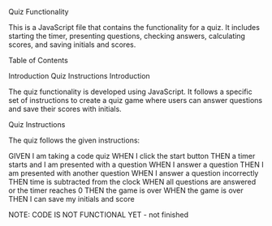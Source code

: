 Quiz Functionality

This is a JavaScript file that contains the functionality for a quiz. It includes starting the timer, presenting questions, checking answers, calculating scores, and saving initials and scores.

Table of Contents

Introduction
Quiz Instructions
Introduction

The quiz functionality is developed using JavaScript. It follows a specific set of instructions to create a quiz game where users can answer questions and save their scores with initials.

Quiz Instructions

The quiz follows the given instructions:

GIVEN I am taking a code quiz
WHEN I click the start button
THEN a timer starts and I am presented with a question
WHEN I answer a question
THEN I am presented with another question
WHEN I answer a question incorrectly
THEN time is subtracted from the clock
WHEN all questions are answered or the timer reaches 0
THEN the game is over
WHEN the game is over
THEN I can save my initials and score


NOTE: CODE IS NOT FUNCTIONAL YET - not finished 
